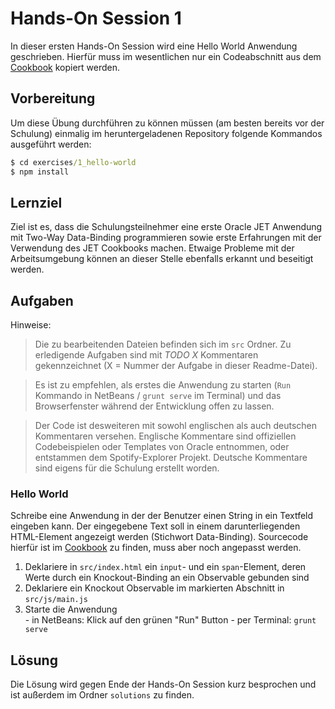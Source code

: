 # Hands-On Session 1

In dieser ersten Hands-On Session wird eine Hello World Anwendung geschrieben.
Hierfür muss im wesentlichen nur ein Codeabschnitt aus dem [Cookbook](http://www.oracle.com/webfolder/technetwork/jet/jetCookbook.html) kopiert werden.

## Vorbereitung

Um diese Übung durchführen zu können müssen (am besten bereits vor der Schulung) einmalig im heruntergeladenen Repository folgende Kommandos ausgeführt werden:

``` cmd
$ cd exercises/1_hello-world
$ npm install
```

## Lernziel

Ziel ist es, dass die Schulungsteilnehmer eine erste Oracle JET Anwendung mit Two-Way Data-Binding programmieren sowie erste Erfahrungen mit der Verwendung des JET Cookbooks machen.
Etwaige Probleme mit der Arbeitsumgebung können an dieser Stelle ebenfalls erkannt und beseitigt werden.

## Aufgaben

Hinweise:

> Die zu bearbeitenden Dateien befinden sich im `src` Ordner.
> Zu erledigende Aufgaben sind mit *TODO X* Kommentaren gekennzeichnet (X = Nummer der Aufgabe in dieser Readme-Datei).

> Es ist zu empfehlen, als erstes die Anwendung zu starten (`Run` Kommando in NetBeans / `grunt serve` im Terminal) und das Browserfenster während der Entwicklung offen zu lassen.

> Der Code ist desweiteren mit sowohl englischen als auch deutschen Kommentaren versehen.
> Englische Kommentare sind offiziellen Codebeispielen oder Templates von Oracle entnommen, oder entstammen dem Spotify-Explorer Projekt.
> Deutsche Kommentare sind eigens für die Schulung erstellt worden.

### Hello World

Schreibe eine Anwendung in der der Benutzer einen String in ein Textfeld eingeben kann.
Der eingegebene Text soll in einem darunterliegenden HTML-Element angezeigt werden (Stichwort Data-Binding).
Sourcecode hierfür ist im [Cookbook](http://www.oracle.com/webfolder/technetwork/jet/jetCookbook.html?component=textInput&demo=text) zu finden, muss aber noch angepasst werden.

  1. Deklariere in `src/index.html` ein `input`- und ein `span`-Element, deren Werte durch ein Knockout-Binding an ein Observable gebunden sind
  2. Deklariere ein Knockout Observable im markierten Abschnitt in `src/js/main.js`
  3. Starte die Anwendung    
    - in NetBeans: Klick auf den grünen "Run" Button
    - per Terminal: `grunt serve`

## Lösung

Die Lösung wird gegen Ende der Hands-On Session kurz besprochen und ist außerdem im Ordner `solutions` zu finden.
